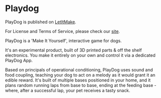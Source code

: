 # Playdog

PlayDog is published on [LetItMake](http://www.LetItMake.com/playdog).

For License and Terms of Service, please check our [site](http://www.LetItMake.com).

PlayDog is a 'Make It Yourself', interactive game for dogs.

It's an experimental product, built of 3D printed parts & off the shelf electronics.
You make it entirely on your own and control it via a dedicated PlayDog App.

Based on principals of operational conditioning, PlayDog uses sound and food coupling,
teaching your dog to act on a melody as it would grant it an edible reward. 
It's built of multiple bases positioned in your home, and it plans random 
running laps from base to base, ending at the feeding base - where, after 
a successful lap, your pet receives a tasty snack.
